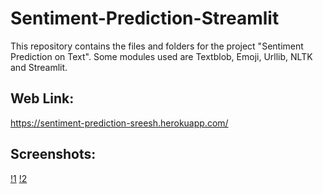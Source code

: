 # Sentiment-Prediction-Streamlit
This repository contains the files and folders for the project "Sentiment Prediction on Text". Some modules used are Textblob, Emoji, Urllib, NLTK and Streamlit.

## Web Link:
https://sentiment-prediction-sreesh.herokuapp.com/

## Screenshots:
[!1](https://github.com/sreesh2411/Sentiment-Prediction-Streamlit/blob/main/1.png)
[!2](https://github.com/sreesh2411/Sentiment-Prediction-Streamlit/blob/main/2.png)
